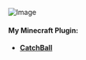![Image](https://i.imgur.com/LeByH3F.png)

#### My Minecraft Plugin:
- **[CatchBall](https://www.spigotmc.org/resources/catchball.94867/)**
